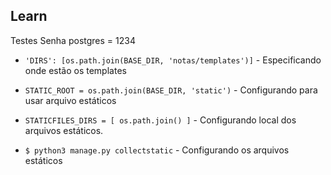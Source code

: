 ## Learn
Testes
Senha postgres =  1234

-   `'DIRS': [os.path.join(BASE_DIR, 'notas/templates')]` - Especificando onde estão os templates

-   `STATIC_ROOT = os.path.join(BASE_DIR, 'static')` - Configurando para usar arquivo estáticos

- `STATICFILES_DIRS = [
    os.path.join()
]` - Configurando local dos arquivos estáticos.

- `$ python3 manage.py collectstatic` - Configurando os arquivos estáticos